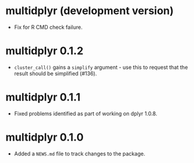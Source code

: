 # multidplyr (development version)

* Fix for R CMD check failure.

# multidplyr 0.1.2

* `cluster_call()` gains a `simplify` argument - use this to request that
  the result should be simplified (#136).

# multidplyr 0.1.1

* Fixed problems identified as part of working on dplyr 1.0.8.

# multidplyr 0.1.0

* Added a `NEWS.md` file to track changes to the package.
